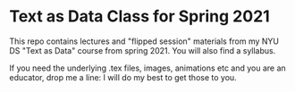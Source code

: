 # Text as Data Class for Spring 2021
This repo contains lectures and "flipped session" materials from my NYU DS "Text as Data" course from spring 2021.  You will also find a syllabus.  

If you need the underlying .tex files, images, animations etc and you are an educator, drop me a line: I will do my best to get those to you.
